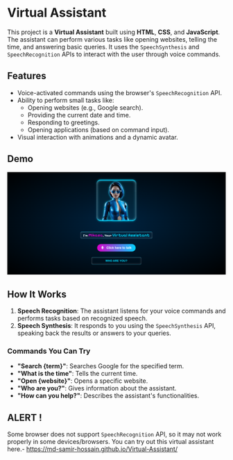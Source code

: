 # Virtual Assistant

This project is a **Virtual Assistant** built using **HTML**, **CSS**, and **JavaScript**. The assistant can perform various tasks like opening websites, telling the time, and answering basic queries. It uses the `SpeechSynthesis` and `SpeechRecognition` APIs to interact with the user through voice commands.

## Features

- Voice-activated commands using the browser's `SpeechRecognition` API.
- Ability to perform small tasks like:
  - Opening websites (e.g., Google search).
  - Providing the current date and time.
  - Responding to greetings.
  - Opening applications (based on command input).
- Visual interaction with animations and a dynamic avatar.

## Demo

![Assistant Avatar](Media-files/Screenshot.png)

## How It Works

1. **Speech Recognition**: The assistant listens for your voice commands and performs tasks based on recognized speech.
2. **Speech Synthesis**: It responds to you using the `SpeechSynthesis` API, speaking back the results or answers to your queries.

### Commands You Can Try

- **"Search {term}"**: Searches Google for the specified term.
- **"What is the time"**: Tells the current time.
- **"Open {website}"**: Opens a specific website.
- **"Who are you?"**: Gives information about the assistant.
- **"How can you help?"**: Describes the assistant's functionalities.

## ALERT !

Some browser does not support `SpeechRecognition` API, so it may not work properly in some devices/browsers.
You can try out this virtual assistant here.- https://md-samir-hossain.github.io/Virtual-Assistant/
